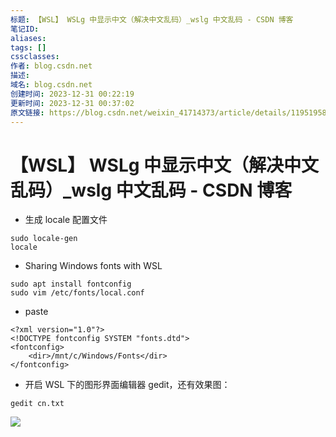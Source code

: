 ```yaml
---
标题: 【WSL】 WSLg 中显示中文（解决中文乱码）_wslg 中文乱码 - CSDN 博客
笔记ID: 
aliases: 
tags: []
cssclasses: 
作者: blog.csdn.net
描述: 
域名: blog.csdn.net
创建时间: 2023-12-31 00:22:19
更新时间: 2023-12-31 00:37:02
原文链接: https://blog.csdn.net/weixin_41714373/article/details/119519589
---
```


# 【WSL】 WSLg 中显示中文（解决中文乱码）_wslg 中文乱码 - CSDN 博客

- 生成 locale 配置文件

```
sudo locale-gen
locale

```

- Sharing Windows fonts with WSL

```
sudo apt install fontconfig
sudo vim /etc/fonts/local.conf

```

- paste

```
<?xml version="1.0"?>
<!DOCTYPE fontconfig SYSTEM "fonts.dtd">
<fontconfig>
    <dir>/mnt/c/Windows/Fonts</dir>
</fontconfig>

```

- 开启 WSL 下的图形界面编辑器 gedit，还有效果图：

```
gedit cn.txt

```

![](https://img-blog.csdnimg.cn/655f24dada204c2e90f4ed5164adc2a6.png)
